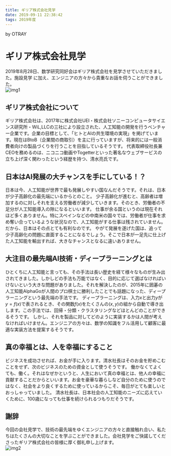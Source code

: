 ```yaml
---
title: ギリア株式会社見学
date: 2019-09-11 22:38:42
tags: 2019年度
---
```


by OTRAY

# ギリア株式会社見学
2019年8月28日、数学研究同好会はギリア株式会社を見学させていただきました。施設見学
に加え、エンジニアの方々から貴重なお話を伺うことができました。  
![img1](https://vrroow.dm.files.1drv.com/y4mhqAYspy7igCfJnpTSiUAVeo-mxRzeTBs1o4FzLfrsBrBj7a_z6PjDI1yBh9y1P9tommgEwYQnnA0n-XVdAZPgIgG3YeHWZMZClStK9VrFCE6DU0bGRjy2gS3R8xKtDq2J4AXDnluN_3emcO-2Zx1hg3l84B2rSyyvIW4BreaOTAF_64GRDW1HyDLaUC6PjgIDXuhBXvv8qbRVLLRZGQvHA?width=256&height=134&cropmode=none)
## ギリア株式会社について
ギリア株式会社は、2017年に株式会社UEI・株式会社ソニーコンピュータサイエンス研究所・WiL,LLCの三社により設立された、人工知能の開発を行うベンチャー企業です。企業の目標として、「ヒトとAIの共生環境の実現」を掲げています。現在はBtoB（企業間の商取引）を主に行っていますが、将来的には一般消費者向けの製品づくりを行うことを目指しているそうです。
代表取締役社長兼CEOを務めるのは、ニコニコ動画やTogetterといった著名なウェブサービスの立ち上げ深く関わったという経歴を持つ、清水亮氏です。
## 日本はAI発展の大チャンスを手にしている！？
日本は今、人工知能が世界で最も発展しやすい国なんだそうです。それは、日本が少子高齢化の最先端にいるからとのこと。
少子高齢化が進むと、高齢者は増加するのに対しそれを支える労働者が減少していきます。そのとき、労働者の不足分が人工知能導入の隙になるといいます。
仕事が余る国というのは現在それほど多くありません。特にスペインなどの中南米の国々では、労働者が仕事を求め奪い合っているような状況なので、人工知能がする仕事は残されていません。だから、日本はその点とても有利なのです。
やがて発展を遂げた国は、追って少子高齢化の問題に直面することになるでしょう。そこで日本が一足先に仕上げた人工知能を輸出すれば、大きなチャンスとなるに違いありません。
## 大注目の最先端AI技術・ディープラーニングとは
ひとくちに人工知能と言っても、その手法は長い歴史を経て様々なものが生み出されてきました。しかしどの手法も万能ではなく、目的に応じて選ばなければいけないという大きな問題がありました。それを解決したのが、2015年に囲碁の人工知能AlphaGoが人間のプロ棋士に勝利したことでも話題になった、ディープラーニングという最先端の手法です。
ディープラーニングは、入力$x$と出力$y$が$y=f(x)$で表されるとき、その関数$f(x)$をたくさんの$(x,y)$の組から自動で導き出します。この手法では、回帰・分類・クラスタリングなどほとんどのことができるそうです。
しかし、それを製品に対してどのように実装するかは人間が考えなければいけません。エンジニアの方々は、数学の知識をフル活用して顧客に最適な実装方法を提案するそうです。
## 真の幸福とは、人を幸福にすること
ビジネスを成功させれば、お金が手に入ります。清水社長はそのお金を貯めこむことをせず、次のビジネスのための資金として使うそうです。
働かなくてよくても、働く。それはなぜかというと、人生において真の幸福とは、他人の幸福に貢献することだからといいます。お金を豪華な暮らしなど自分のために使うのではなく、社会をより良くするために使っているからこそ、毎日がとても楽しいとおっしゃっていました。
清水社長は、日本社会の人工知能のニーズに応えていくために、100歳になっても仕事を続けられるつもりだそうです。
## 謝辞
今回の会社見学で、技術の最先端をゆくエンジニアの方々と直接触れ合い、私たちはたくさんの大切なことを学ぶことができました。会社見学をご快諾してくださったギリア株式会社の皆様に厚く御礼申し上げます。  
![img2](https://vrqyug.dm.files.1drv.com/y4mrT2Ao7yI98Ws0EwJubUboij_gBD13dM6Coba0fI2aQC0KsVjSMMB5_ViUuK2Qg3xoh70mrxfePYGeSVgCR7jfjAbjbcsxtCnWBsTo0FRGAjoqFcZ9VP2zEvC5x69BGCX37n8T0wN0mmQerLN1xbkwbTzl_8JTTntNGe3SqnQJ2gmkC1lvXgpplTECgiaZiBtlXnEO2Cbs3NzADaHfHuOJA?width=256&height=189&cropmode=none)
